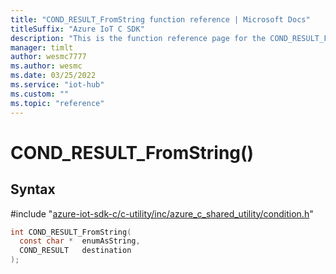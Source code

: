 ```yaml
---                             
title: "COND_RESULT_FromString function reference | Microsoft Docs" 
titleSuffix: "Azure IoT C SDK"            
description: "This is the function reference page for the COND_RESULT_FromString() function in the Azure IoT C SDK. This SDK is used with Azure IoT Hub and Azure IoT Hub Device Provisioning Service"            
manager: timlt                 
author: wesmc7777              
ms.author: wesmc               
ms.date: 03/25/2022                    
ms.service: "iot-hub"             
ms.custom: ""                
ms.topic: "reference"        
---                            
```


# COND_RESULT_FromString()

## Syntax

\#include "[azure-iot-sdk-c/c-utility/inc/azure_c_shared_utility/condition.h](../condition-h.md)"  
```C
int COND_RESULT_FromString(
  const char *  enumAsString,
  COND_RESULT   destination
);
```

